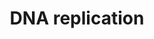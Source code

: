 ---
annotations:
- type: Pathway Ontology
  value: DNA replication pathway
authors:
- Kdahlquist
- MaintBot
- D.Koren
- Thomas
- Christine Chichester
- Eweitz
description: 'DNA replication, the basis for biological inheritance, is a fundamental
  process occurring in all living organisms to copy their DNA. This process is "replication"
  in that each strand of the original double-stranded DNA molecule serves as template
  for the reproduction of the complementary strand. Hence, following DNA replication,
  two identical DNA molecules have been produced from a single double-stranded DNA
  molecule. Cellular proofreading and error-checking mechanisms ensure near perfect
  fidelity for DNA replication.  Source: [wikipedia:DNA_replication|Wikipedia]'
last-edited: 2021-05-23
organisms:
- Mus musculus
redirect_from:
- /index.php/Pathway:WP150
- /instance/WP150
schema-jsonld:
- '@context': https://schema.org/
  '@id': https://wikipathways.github.io/pathways/WP150.html
  '@type': Dataset
  creator:
    '@type': Organization
    name: WikiPathways
  description: 'DNA replication, the basis for biological inheritance, is a fundamental
    process occurring in all living organisms to copy their DNA. This process is "replication"
    in that each strand of the original double-stranded DNA molecule serves as template
    for the reproduction of the complementary strand. Hence, following DNA replication,
    two identical DNA molecules have been produced from a single double-stranded DNA
    molecule. Cellular proofreading and error-checking mechanisms ensure near perfect
    fidelity for DNA replication.  Source: [wikipedia:DNA_replication|Wikipedia]'
  keywords:
  - Mcm2
  - Rpa2
  - Prim2
  - Ubc
  - Dbf4
  - dATP
  - Orc3l
  - Cdc6
  - Rfc3
  - Pole2
  - Gmnn
  - Rpa3
  - Mcm3
  - GTP
  - Rpa1
  - Rfc1
  - Cdk2
  - Mcm6
  - Prim1
  - Orc4l
  - Pole
  - Pola1
  - ADP
  - CTP
  - Orc6l
  - Pcna
  - dCTP
  - Rfc4
  - Pold1
  - Pold2
  - ATP
  - Rfc2
  - Mcm7
  - UTP
  - Cdc45l
  - Orc5l
  - Mcm4
  - RPA4
  - Cdc7
  - dGTP
  - Pola2
  - Uba52
  - Cdt1
  - Pold4
  - Mcm10
  - Rfc5
  - Orc1l
  - dUTP
  - Pold3
  - Orc2l
  - Mcm5
  license: CC0
  name: DNA replication
seo: CreativeWork
title: DNA replication
wpid: WP150
---
